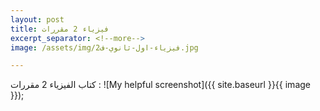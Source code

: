 ```yaml
---
layout: post
title: فيزياء 2 مقررات
excerpt_separator: <!--more-->
image: /assets/img/فيزياء-اول-ثانوي-ف2.jpg

---
```

كتاب الفيزياء 2 مقررات :
![My helpful screenshot]({{ site.baseurl }}{{ image }});
